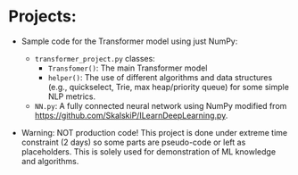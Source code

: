# Projects:

- Sample code for the Transformer model using just NumPy:
  - `transformer_project.py` classes: 
    - `Transfomer()`: The main Transformer model  
    - `helper()`: The use of different algorithms and data structures (e.g., quickselect, Trie, max heap/priority queue) for some simple NLP metrics. 
  - `NN.py`: A fully connected neural network using NumPy modified from https://github.com/SkalskiP/ILearnDeepLearning.py.

- Warning: NOT production code! This project is done under extreme time constraint (2 days) so some parts are pseudo-code or left as placeholders.
           This is solely used for demonstration of ML knowledge and algorithms.
